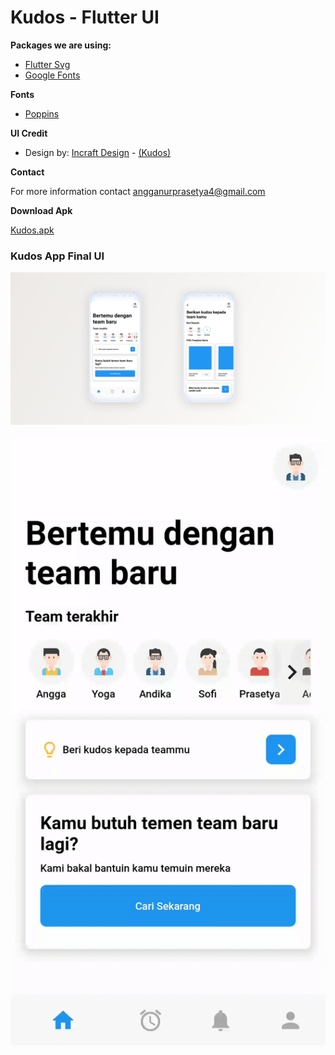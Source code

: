# Kudos - Flutter UI


**Packages we are using:**

- [Flutter Svg](https://pub.dev/packages/flutter_svg)
- [Google Fonts](https://pub.dev/packages/google_fonts)

**Fonts**

-  [Poppins](https://fonts.google.com/specimen/Poppins)

**UI Credit**

- Design by: [Incraft Design](https://www.instagram.com/incraft.design/) - [(Kudos)](https://www.instagram.com/p/CG3sbzYgdrr/?utm_source=ig_web_copy_link)

**Contact**

For more information contact angganurprasetya4@gmail.com

**Download Apk**

[Kudos.apk](https://raw.githubusercontent.com/prasetyanurangga/kudos/master/kudos.apk)

### Kudos App Final UI

![App UI](https://raw.githubusercontent.com/prasetyanurangga/kudos/master/kudos_app_ui.png)

![Demo](https://raw.githubusercontent.com/prasetyanurangga/kudos/master/kudos_app.gif)
